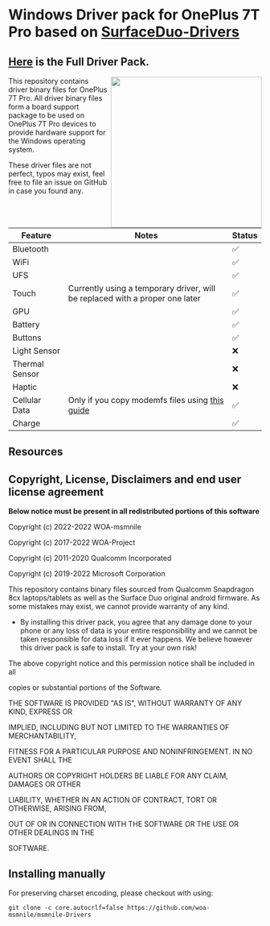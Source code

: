 # Windows Driver pack for OnePlus 7T Pro based on [SurfaceDuo-Drivers](https://github.com/WOA-Project/SurfaceDuo-Drivers/)
## [Here](https://github.com/woa-msmnile/msmnile-Drivers) is the Full Driver Pack.

<img align="right" src="https://user-images.githubusercontent.com/13377926/205713757-bc821e03-5292-4a6b-905d-15b2206d99e4.png" height="300">

This repository contains driver binary files for OnePlus 7T Pro.
All driver binary files form a board support package to be used on OnePlus 7T Pro devices to provide hardware support for the Windows operating system.

These driver files are not perfect, typos may exist, feel free to file an issue on GitHub in case you found any.


| Feature                | Notes                                                                                                                                         | Status         |
|------------------------|-----------------------------------------------------------------------------------------------------------------------------------------------|----------------|
| Bluetooth              |                                                                                                                                               | ✅            |
| WiFi                   |                                                                                                                                               | ✅            |
| UFS                    |                                                                                                                                               | ✅            |
| Touch                  | Currently using a temporary driver, will be replaced with a proper one later                                                                  | ✅            |
| GPU                    |                                                                                                                                               | ✅            |
| Battery                |                                                                                                                                               | ✅            |
| Buttons                |                                                                                                                                               | ✅            |
| Light Sensor           |                                                                                                                                               | ❌            |
| Thermal Sensor         |                                                                                                                                               | ❌            |
| Haptic                 |                                                                                                                                               | ❌            |
| Cellular Data          | Only if you copy modemfs files using [this guide](https://github.com/WOA-Project/SurfaceDuo-Guides/blob/main/Status.md#important-information) | ✅            |
| Charge                 |                                                                                                                                               | ✅            |

## Resources

## Copyright, License, Disclaimers and end user license agreement

**Below notice must be present in all redistributed portions of this software**

Copyright (c) 2022-2022 WOA-msmnile

Copyright (c) 2017-2022 WOA-Project

Copyright (c) 2011-2020 Qualcomm Incorporated

Copyright (c) 2019-2022 Microsoft Corporation

This repository contains binary files sourced from Qualcomm Snapdragon 8cx laptops/tablets as well as the Surface Duo original android firmware. As some mistakes may exist, we cannot provide warranty of any kind. 

- By installing this driver pack, you agree that any damage done to your phone or any loss of data is your entire responsibility and we cannot be taken responsible for data loss if it ever happens. We believe however this driver pack is safe to install. Try at your own risk!


The above copyright notice and this permission notice shall be included in all

copies or substantial portions of the Software.

THE SOFTWARE IS PROVIDED "AS IS", WITHOUT WARRANTY OF ANY KIND, EXPRESS OR

IMPLIED, INCLUDING BUT NOT LIMITED TO THE WARRANTIES OF MERCHANTABILITY,

FITNESS FOR A PARTICULAR PURPOSE AND NONINFRINGEMENT. IN NO EVENT SHALL THE

AUTHORS OR COPYRIGHT HOLDERS BE LIABLE FOR ANY CLAIM, DAMAGES OR OTHER

LIABILITY, WHETHER IN AN ACTION OF CONTRACT, TORT OR OTHERWISE, ARISING FROM,

OUT OF OR IN CONNECTION WITH THE SOFTWARE OR THE USE OR OTHER DEALINGS IN THE

SOFTWARE.

## Installing manually

For preserving charset encoding, please checkout with using:

```
git clone -c core.autocrlf=false https://github.com/woa-msmnile/msmnile-Drivers
```
